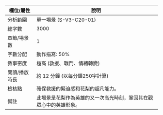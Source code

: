 | 欄位/屬性 | 說明 |
|---|---|
| 分析範圍 | 單一場景 (S-V3-C20-01) |
| 總字數 | 3000 |
| 章節/場景數 | 1 |
| 字數分配 | 動作描寫: 50% | 對話: 30% | 內心描寫: 20% |
| 敘事密度 | 極高 (救援、戰鬥、情緒轉變) |
| 閱讀/播放時長 | 約 12 分鐘 (以每分鐘250字計算) |
| 檢核點 | 確保救援的緊迫感和花梨的超凡能力。 |
| 備註 | 此場景是花梨作為英雄的又一次高光時刻，鞏固其在觀眾心中的英雄形象。
